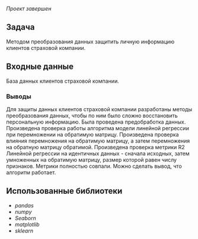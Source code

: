 *Проект завершен*

## Задача
Методом преобразования данных защитить личную информацию клиентов страховой компании. 

## Входные данные
База данных клиентов страховой компании.

### Выводы
Для защиты данных клиентов страховой компании разработаны методы преобразования данных, чтобы по ним было сложно восстановить персональную информацию. 
Была проведена предобработка данных. Произведена проверка работы алгоритма модели линейной регрессии при перемножении на обратимую матрицу. Произведена проверка влияния перемножения на обратимую матрицу, а затем перемножения на обратную матрицу обратимой. Произведена проверка метрики R2 Линейной регрессии на идентичных данных - сначала исходных, затем умноженных на обратимую матрицу, размер которой равен числу признаков. Метрики полностью совпали. Можно сделать вывод, что алгоритм работает.

## Использованные библиотеки
- *pandas*
- *numpy*
- *Seaborn*
- *matplotlib*
- *sklearn*
